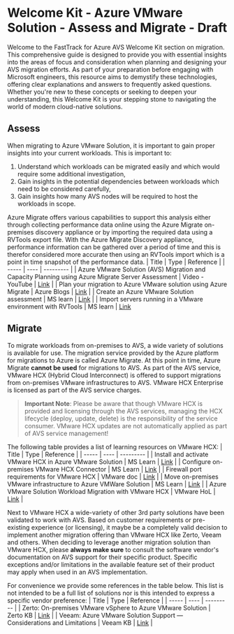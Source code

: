 # Welcome Kit - Azure VMware Solution - Assess and Migrate - Draft
Welcome to the FastTrack for Azure AVS Welcome Kit section on migration. This comprehensive guide is designed to provide you with essential insights into the areas of focus and consideration when planning and designing your AVS migration efforts. As part of your preparation before engaging with Microsoft engineers, this resource aims to demystify these technologies, offering clear explanations and answers to frequently asked questions. Whether you're new to these concepts or seeking to deepen your understanding, this Welcome Kit is your stepping stone to navigating the world of modern cloud-native solutions.

## Assess
When migrating to Azure VMware Solution, it is important to gain proper insights into your current workloads. This is important to:
1. Understand which workloads can be migrated easily and which would require some additional investigation,
2. Gain insights in the potential dependencies between workloads which need to be considered carefully,
3. Gain insights how many AVS nodes will be required to host the workloads in scope.

Azure Migrate offers various capabilities to support this analysis either through collecting performance data online using the Azure Migrate on-premises discovery appliance or by importing the required data using a RVTools export file. With the Azure Migrate Discovery appliance, performance information can be gathered over a period of time and this is therefor considered more accurate then using an RVTools import which is a point in time snapshot of the performance data.
| Title | Type | Reference |
| ----- | ---- | --------- |
| Azure VMware Solution (AVS) Migration and Capacity Planning using Azure Migrate Server Assessment | Video - YouTube | [Link](https://www.youtube.com/watch?v=NoNG-hkksrA&t=692s&pp=ygUcYXp1cmUgbWlncmF0ZSBhc3Nlc3NtZW50IGF2cw%3D%3D) |
| Plan your migration to Azure VMware solution using Azure Migrate | Azure Blogs | [Link](https://azure.microsoft.com/en-us/blog/plan-your-migration-to-azure-vmware-solution-using-azure-migrate/) |
| Create an Azure VMware Solution assessment | MS learn | [Link](https://learn.microsoft.com/en-us/azure/migrate/how-to-create-azure-vmware-solution-assessment?context=/azure/azure-vmware/context/context) |
| Import servers running in a VMware environment with RVTools | MS learn | [Link](https://learn.microsoft.com/en-us/azure/migrate/tutorial-import-vmware-using-rvtools-xlsx)

## Migrate
To migrate workloads from on-premises to AVS, a wide variety of solutions is available for use. The migration service provided by the Azure platform for migrations to Azure is called Azure Migrate. At this point in time, Azure Migrate **cannot be used** for migrations to AVS. As part of the AVS service, VMware HCX (Hybrid Cloud Interconnect) is offered to support migrations from on-premises VMware infrastructures to AVS. VMware HCX Enterprise is licensed as part of the AVS service charges. 

> **Important Note**: Please be aware that though VMware HCX is provided and licensing through the AVS services, managing the HCX lifecycle (deploy, update, delete) is the responsibility of the service consumer. VMware HCX updates are not automatically applied as part of AVS service management!

The following table provides a list of learning resources on VMware HCX:
| Title | Type | Reference |
| ----- | ---- | --------- |
| Install and activate VMware HCX in Azure VMware Solution | MS Learn | [Link](https://learn.microsoft.com/en-us/azure/azure-vmware/install-vmware-hcx) |
| Configure on-premises VMware HCX Connector | MS Learn | [Link](https://learn.microsoft.com/en-us/azure/azure-vmware/configure-vmware-hcx) |
| Firewall port requirements for VMware HCX | VMware doc | [Link](https://ports.esp.vmware.com/home/VMware-HCX) |
| Move on-premises VMware infrastructure to Azure VMWare Solution | MS Learn | [Link](https://learn.microsoft.com/en-us/azure/cloud-adoption-framework/migrate/azure-best-practices/contoso-migration-vmware-to-azure) |
| Azure VMware Solution Workload Migration with VMware HCX | VMware HoL | [Link](https://labs.hol.vmware.com/HOL/catalogs/lab/10895) |

Next to VMware HCX a wide-variety of other 3rd party solutions have been validated to work with AVS. Based on customer requirements or pre-existing experience (or licensing), it maybe be a completely valid decision to implement another migration offering than VMware HCX like Zerto, Veeam and others. When deciding to leverage another migration solution than VMware HCX, please **always make sure** to consult the software vendor's documentation on AVS support for their specific product. Specific exceptions and/or limitations in the available feature set of their product may apply when used in an AVS implementation.

For convenience we provide some references in the table below. This list is not intended to be a full list of solutions nor is this intended to express a specific vendor preference:
| Title | Type | Reference |
| ----- | ---- | --------- |
| Zerto: On-premises VMware vSphere to Azure VMware Solution | Zerto KB | [Link](https://help.zerto.com/bundle/Install.AVS.HTML/page/Zerto_AVS_Architecture.htm) |
| Veeam: Azure VMware Solution Support — Considerations and Limitations | Veeam KB | [Link](https://www.veeam.com/kb4012) |
